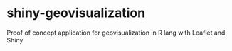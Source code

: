 # shiny-geovisualization
Proof of concept application for geovisualization in R lang with Leaflet and Shiny
